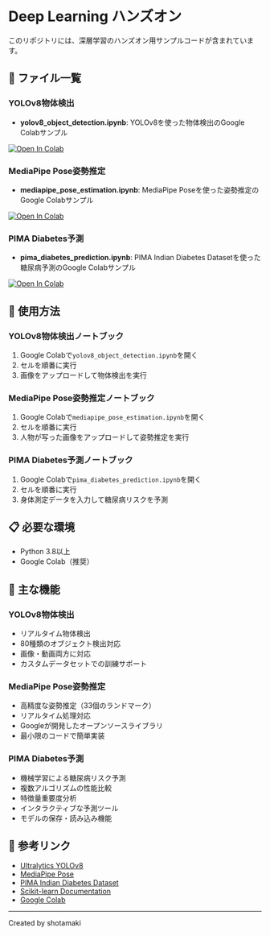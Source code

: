 # Deep Learning ハンズオン

このリポジトリには、深層学習のハンズオン用サンプルコードが含まれています。

## 📁 ファイル一覧

### YOLOv8物体検出
- **yolov8_object_detection.ipynb**: YOLOv8を使った物体検出のGoogle Colabサンプル

[![Open In Colab](https://colab.research.google.com/assets/colab-badge.svg)](https://colab.research.google.com/github/fwiy0728/dl-hands-on/blob/main/yolov8_object_detection.ipynb)

### MediaPipe Pose姿勢推定
- **mediapipe_pose_estimation.ipynb**: MediaPipe Poseを使った姿勢推定のGoogle Colabサンプル

[![Open In Colab](https://colab.research.google.com/assets/colab-badge.svg)](https://colab.research.google.com/github/fwiy0728/dl-hands-on/blob/main/mediapipe_pose_estimation.ipynb)

### PIMA Diabetes予測
- **pima_diabetes_prediction.ipynb**: PIMA Indian Diabetes Datasetを使った糖尿病予測のGoogle Colabサンプル

[![Open In Colab](https://colab.research.google.com/assets/colab-badge.svg)](https://colab.research.google.com/github/fwiy0728/dl-hands-on/blob/main/pima_diabetes_prediction.ipynb)

## 🚀 使用方法

### YOLOv8物体検出ノートブック
1. Google Colabで`yolov8_object_detection.ipynb`を開く
2. セルを順番に実行
3. 画像をアップロードして物体検出を実行

### MediaPipe Pose姿勢推定ノートブック
1. Google Colabで`mediapipe_pose_estimation.ipynb`を開く
2. セルを順番に実行
3. 人物が写った画像をアップロードして姿勢推定を実行

### PIMA Diabetes予測ノートブック
1. Google Colabで`pima_diabetes_prediction.ipynb`を開く
2. セルを順番に実行
3. 身体測定データを入力して糖尿病リスクを予測

## 📋 必要な環境
- Python 3.8以上
- Google Colab（推奨）

## 🔧 主な機能

### YOLOv8物体検出
- リアルタイム物体検出
- 80種類のオブジェクト検出対応
- 画像・動画両方に対応
- カスタムデータセットでの訓練サポート

### MediaPipe Pose姿勢推定
- 高精度な姿勢推定（33個のランドマーク）
- リアルタイム処理対応
- Googleが開発したオープンソースライブラリ
- 最小限のコードで簡単実装

### PIMA Diabetes予測
- 機械学習による糖尿病リスク予測
- 複数アルゴリズムの性能比較
- 特徴量重要度分析
- インタラクティブな予測ツール
- モデルの保存・読み込み機能

## 📖 参考リンク
- [Ultralytics YOLOv8](https://docs.ultralytics.com/)
- [MediaPipe Pose](https://google.github.io/mediapipe/solutions/pose.html)
- [PIMA Indian Diabetes Dataset](https://www.kaggle.com/datasets/uciml/pima-indians-diabetes-database)
- [Scikit-learn Documentation](https://scikit-learn.org/stable/)
- [Google Colab](https://colab.research.google.com/)

---
Created by shotamaki
